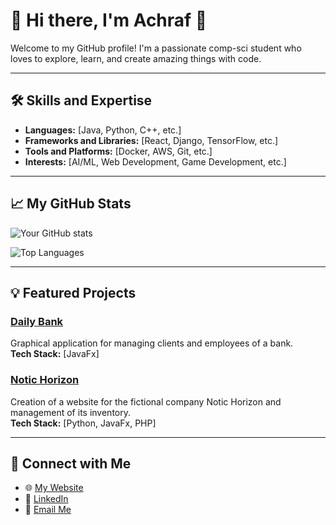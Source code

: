 # 🌟 Hi there, I'm Achraf 👋

Welcome to my GitHub profile! I'm a passionate comp-sci student who loves to explore, learn, and create amazing things with code.

---

## 🛠️ Skills and Expertise

- **Languages:** [Java, Python, C++, etc.]
- **Frameworks and Libraries:** [React, Django, TensorFlow, etc.]
- **Tools and Platforms:** [Docker, AWS, Git, etc.]
- **Interests:** [AI/ML, Web Development, Game Development, etc.]

---

## 📈 My GitHub Stats

![Your GitHub stats](https://github-readme-stats.vercel.app/api?username=Achraf-Ameri&show_icons=true&theme=radical)

![Top Languages](https://github-readme-stats.vercel.app/api/top-langs/?username=Achraf-Ameri&layout=compact&theme=radical)

---

## 💡 Featured Projects

### [Daily Bank](https://github.com/IUT-Blagnac/sae2-01-devapp-2024-sae-2a3)
Graphical application for managing clients and employees of a bank.  
**Tech Stack:** [JavaFx]

### [Notic Horizon](https://github.com/IUT-Blagnac/sae-3-01-devapp-2024-2025-G2A-9)
Creation of a website for the fictional company Notic Horizon and management of its inventory.  
**Tech Stack:** [Python, JavaFx, PHP]

---

## 🤝 Connect with Me

- 🌐 [My Website]()
- 💼 [LinkedIn](https://linkedin.com/in/achraf-ameri)
- 📧 [Email Me](mailto:mohammed.ameri@etu.univ-tlse2.fr)

